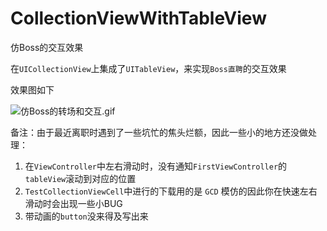 # CollectionViewWithTableView
仿Boss的交互效果

在`UICollectionView`上集成了`UITableView`，来实现`Boss直聘`的交互效果

效果图如下

![仿Boss的转场和交互.gif](https://ooo.0o0.ooo/2016/04/07/57061ef5e53d9.gif)

备注：由于最近离职时遇到了一些坑忙的焦头烂额，因此一些小的地方还没做处理：

1. 在`ViewController`中左右滑动时，没有通知`FirstViewController`的`tableView`滚动到对应的位置
2. `TestCollectionViewCell`中进行的下载用的是 `GCD` 模仿的因此你在快速左右滑动时会出现一些小BUG
3. 带动画的`button`没来得及写出来 
